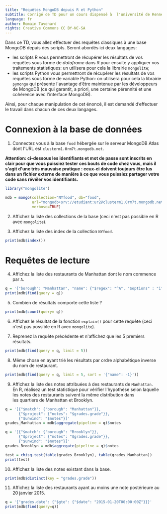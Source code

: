 ```yaml
---
title: "Requêtes MongoDB depuis R et Python"
subtitle: Corrigé de TD pour un cours dispensé à  l'université de Rennes 2
language: fr
author: Romain Tavenard
rights: Creative Commons CC BY-NC-SA
---
```


Dans ce TD, vous allez effectuer des requêtes classiques à une base MongoDB
depuis des scripts.
Seront abordés ici deux langages:

* les scripts R vous permettront de récupérer les résultats de vos requêtes
sous forme  de _dataframe_ dans  R  pour  ensuite  y  appliquer  vos  
traitements statistiques: un utilisera pour cela la librairie `mongolite`;
* les scripts Python vous permettront de récupérer les résultats de vos
requêtes sous forme de variable Python: on utilisera pour cela la librairie
`pymongo` qui présente  l'avantage  d’être  maintenue  par  les  développeurs
de  MongoDB  (ce qui garantit, a priori, une certaine pérennité et une
cohérence avec l'interface MongoDB).

Ainsi, pour chaque manipulation de cet énoncé, il est demandé d’effectuer le
travail dans  chacun  de  ces deux langages.

# Connexion à la base de données

1. Connectez  vous  à  la  base `food` hébergée sur le serveur MongoDB Atlas
dont l'URL est `clusterm1.0rm7t.mongodb.net`.

**Attention: ci-dessous les identifiants et mot de passe sont inscrits en clair pour que vous puissiez tester ces bouts de code chez vous, mais il s'agit d'une très mauvaise pratique : ceux-ci doivent toujours être lus dans un fichier externe de manière à ce que vous puissiez partager votre code sans révéler vos identifiants.**

```R
library("mongolite")

mdb = mongo(collection="NYfood", db="food",
            url="mongodb+srv://etudiant:ur2@clusterm1.0rm7t.mongodb.net/",
            verbose=TRUE)
```

2. Affichez la liste des collections de la base (ceci n'est pas possible en R
avec `mongolite`).

3. Affichez la liste des index de la collection `NYfood`.

```R
print(mdb$index())
```

# Requêtes de lecture

4. Affichez  la  liste  des  restaurants  de  Manhattan  dont  le  nom
commence par `A`.

```R
q = '{"borough": "Manhattan", "name": {"$regex": "^A", "$options" : "i"}}'
print(mdb$find(query = q))
```

5. Combien de résultats comporte cette liste ?

```R
print(mdb$count(query= q))
```

6. Affichez le résultat de la fonction `explain()` pour cette requête
(ceci n'est pas possible en R avec `mongolite`).

7. Reprenez la requête précédente et n'affichez que les 5 premiers résultats.

```R
print(mdb$find(query = q, limit = 5))
```

8. Même  chose  en  ayant  trié  les  résultats  par  ordre  alphabétique
inverse du nom de restaurant.

```R
print(mdb$find(query = q, limit = 5, sort = '{"name": -1}'))
```

9. Affichez la liste des notes attribuées à des restaurants de `Manhattan`.  
En  R,  réalisez  un  test  statistique  pour  vérifier  l'hypothèse  selon
laquelle  les  notes  des  restaurants  suivent  la  même  distribution  dans  
les quartiers de Manhattan et Brooklyn.

```R
q = '[{"$match": {"borough": "Manhattan"}},
      {"$project": {"notes": "$grades.grade"}},
      {"$unwind": "$notes"}]'
grades_Manhattan = mdb$aggregate(pipeline = q)$notes

q = '[{"$match": {"borough": "Brooklyn"}},
      {"$project": {"notes": "$grades.grade"}},
      {"$unwind": "$notes"}]'
grades_Brooklyn = mdb$aggregate(pipeline = q)$notes

test = chisq.test(table(grades_Brooklyn), table(grades_Manhattan))
print(test)
```

10. Affichez la liste des notes existant dans la base.

```R
print(mdb$distinct(key = "grades.grade"))
```

11. Affichez la liste des restaurants ayant au moins une note postérieure au
20 janvier 2015.

```R
q = '{"grades.date": {"$gte": {"$date": "2015-01-20T00:00:00Z"}}}'
print(mdb$find(query=q))
```
